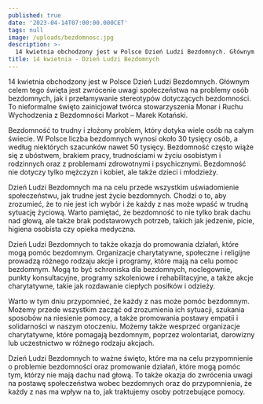 ```yaml
---
published: true
date: '2023-04-14T07:00:00.000CET'
tags: null
image: /uploads/bezdomnosc.jpg
description: >-
  14 kwietnia obchodzony jest w Polsce Dzień Ludzi Bezdomnych. Głównym celem tego święta jest zwrócenie uwagi społeczeństwa na problemy osób bezdomnych, jak i przełamywanie stereotypów dotyczących bezdomności. To nieformalne święto zainicjował twórca stowarzyszenia Monar i Ruchu Wychodzenia z Bezdomności Markot – Marek Kotański. 
title: 14 kwietnia - Dzień Ludzi Bezdomnych
--- 
```



14 kwietnia obchodzony jest w Polsce Dzień Ludzi Bezdomnych. Głównym celem tego święta jest zwrócenie uwagi społeczeństwa na problemy osób bezdomnych, jak i przełamywanie stereotypów dotyczących bezdomności. To nieformalne święto zainicjował twórca stowarzyszenia Monar i Ruchu Wychodzenia z Bezdomności Markot – Marek Kotański.

Bezdomność to trudny i złożony problem, który dotyka wiele osób na całym świecie. W Polsce liczba bezdomnych wynosi około 30 tysięcy osób, a według niektórych szacunków nawet 50 tysięcy. Bezdomność często wiąże się z ubóstwem, brakiem pracy, trudnościami w życiu osobistym i rodzinnych oraz z problemami zdrowotnymi i psychicznymi. Bezdomność nie dotyczy tylko mężczyzn i kobiet, ale także dzieci i młodzieży.

Dzień Ludzi Bezdomnych ma na celu przede wszystkim uświadomienie społeczeństwu, jak trudne jest życie bezdomnych. Chodzi o to, aby zrozumieć, że to nie jest ich wybór i że każdy z nas może wpaść w trudną sytuację życiową. Warto pamiętać, że bezdomność to nie tylko brak dachu nad głową, ale także brak podstawowych potrzeb, takich jak jedzenie, picie, higiena osobista czy opieka medyczna.

Dzień Ludzi Bezdomnych to także okazja do promowania działań, które mogą pomóc bezdomnym. Organizacje charytatywne, społeczne i religijne prowadzą różnego rodzaju akcje i programy, które mają na celu pomoc bezdomnym. Mogą to być schroniska dla bezdomnych, noclegownie, punkty konsultacyjne, programy szkoleniowe i rehabilitacyjne, a także akcje charytatywne, takie jak rozdawanie ciepłych posiłków i odzieży.

Warto w tym dniu przypomnieć, że każdy z nas może pomóc bezdomnym. Możemy przede wszystkim zacząć od zrozumienia ich sytuacji, szukania sposobów na niesienie pomocy, a także promowania postawy empatii i solidarności w naszym otoczeniu. Możemy także wesprzeć organizacje charytatywne, które pomagają bezdomnym, poprzez wolontariat, darowizny lub uczestnictwo w różnego rodzaju akcjach.

Dzień Ludzi Bezdomnych to ważne święto, które ma na celu przypomnienie o problemie bezdomności oraz promowanie działań, które mogą pomóc tym, którzy nie mają dachu nad głową. To także okazja do zwrócenia uwagi na postawę społeczeństwa wobec bezdomnych oraz do przypomnienia, że każdy z nas ma wpływ na to, jak traktujemy osoby potrzebujące pomocy.

